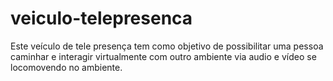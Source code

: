 # veiculo-telepresenca

Este veículo de tele presença tem como objetivo de possibilitar uma pessoa caminhar e interagir virtualmente com outro ambiente via audio e vídeo se locomovendo no ambiente.

